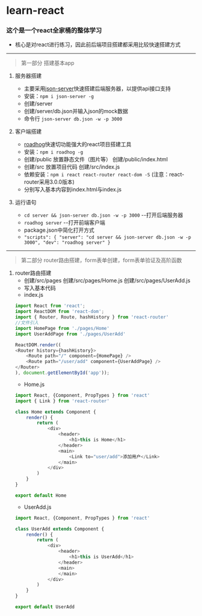 # learn-react
### 这个是一个react全家桶的整体学习
* 核心是对react进行练习，因此前后端项目搭建都采用比较快速搭建方式
***
>第一部分 搭建基本app
1. 服务器搭建 
    - 主要采用[json-server](https://github.com/typicode/json-server.git)快速搭建后端服务器，以提供api接口支持 
    - 安装：`npm i json-server -g` 
    - 创建/server
    - 创建/server/db.json并输入json的mock数据
    - 命令行 `json-server db.json -w -p 3000`

2. 客户端搭建
    - [roadhog](https://github.com/sorrycc/roadhog.git)快速切功能强大的react项目搭建工具 
    - 安装：`npm i roadhog -g`
    - 创建/public 放置静态文件（图片等） 创建/public/index.html
    - 创建/src 放置项目代码 创建/src/index.js
    - 依赖安装：`npm i react react-router react-dom -S` (注意：react-router采用3.0.0版本)
    - 分别写入基本内容到index.html与index.js

3. 运行语句
    - `cd server && json-server db.json -w -p 3000`  --打开后端服务器
    - `roadhog server`  --打开前端客户端
    - package.json中简化打开方式   
    - `"scripts": {
        "server": "cd server && json-server db.json -w -p 3000",
        "dev": "roadhog server"
     }`
***
>第二部分 router路由搭建，form表单创建，form表单验证及高阶函数
1. router路由搭建
    - 创建/src/pages 创建/src/pages/Home.js 创建/src/pages/UserAdd.js
    - 写入基本代码
    * index.js
    ```javascript
    import React from 'react';
    import ReactDOM from 'react-dom';
    import { Router, Route, hashHistory } from 'react-router'
    //文件引入
    import HomePage from './pages/Home'
    import UserAddPage from './pages/UserAdd'

    ReactDOM.render((
    <Router history={hashHistory}>
        <Route path="/" component={HomePage} />
        <Route path="/user/add" component={UserAddPage} />
    </Router>
    ), document.getElementById('app'));
    ```
    * Home.js
    ```javascript
    import React, {Component, PropTypes } from 'react'
    import { Link } from 'react-router'

    class Home extends Component {
        render() {
            return (
                <div>
                    <header>
                        <h1>this is Home</h1>
                    </header>
                    <main>
                        <Link to="user/add">添加用户</Link>
                    </main>
                </div>
            )
        }
    }

    export default Home
    ```
    * UserAdd.js
    ```javascript
    import React, {Component, PropTypes } from 'react'

    class UserAdd extends Component {
        render() {
            return (
                <div>
                    <header>
                        <h1>this is UserAdd</h1>
                    </header>
                    <main>
                    </main>
                </div>
            )
        }
    }

    export default UserAdd
    ```
    
